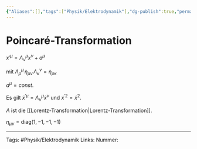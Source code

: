 ```yaml
---
{"Aliases":[],"tags":["Physik/Elektrodynamik"],"dg-publish":true,"permalink":"/02-all-notes/poincare-transformation/","dgHomeLink":true,"dgPassFrontmatter":true}
---
```


# Poincaré-Transformation
$x'^{\mu}=\Lambda^\mu_\nu x^\nu+a^\mu$

mit $\Lambda^\mu_\rho\,\eta_{\mu\nu}\,\Lambda_\kappa^\nu=\eta_{\rho\kappa}$

$a^\mu=const.$

Es gilt $\dot{x}^{\prime \mu}=\Lambda_{\nu}^{\mu} \dot{x}^{\nu}$ und $\dot{x}^{\prime 2}=\dot{x}^{2}$. 

$\Lambda$ ist die [[Lorentz-Transformation|Lorentz-Transformation]]. 

$\eta_{\mu\nu}=\text{diag}(1,-1,-1,-1)$

___
Tags: #Physik/Elektrodynamik 
Links: 
Nummer: